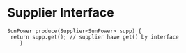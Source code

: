 Supplier Interface
==================

```
SunPower produce(Supplier<SunPower> supp) { 
 return supp.get(); // supplier have get() by interface
    }
```
